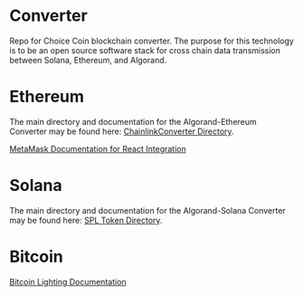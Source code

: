 # Converter
Repo for Choice Coin blockchain converter. The purpose for this technology is to be an open source software stack for cross chain data transmission between Solana, Ethereum, and Algorand. 

# Ethereum

The main directory and documentation for the Algorand-Ethereum Converter may be found here: [ChainlinkConverter Directory](https://github.com/ChoiceCoin/converter/tree/main/ChainlinkConverter).

[MetaMask Documentation for React Integration](https://c0f4f41c-2f55-4863-921b-sdk-docs.github.io/guide/metamask-sdk-js/metamask-sdk-react.html)

# Solana

The main directory and documentation for the Algorand-Solana Converter may be found here: [SPL Token Directory](https://github.com/ChoiceCoin/converter/tree/main/spl-token-metadata).

# Bitcoin

[Bitcoin Lighting Documentation](https://lightning.network/#intro)
